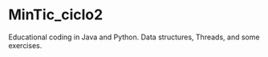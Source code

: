 # MinTic_ciclo2
Educational coding in Java and Python.
Data structures, Threads, and some exercises.
